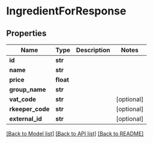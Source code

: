 # IngredientForResponse

## Properties
Name | Type | Description | Notes
------------ | ------------- | ------------- | -------------
**id** | **str** |  | 
**name** | **str** |  | 
**price** | **float** |  | 
**group_name** | **str** |  | 
**vat_code** | **str** |  | [optional] 
**rkeeper_code** | **str** |  | [optional] 
**external_id** | **str** |  | [optional] 

[[Back to Model list]](../README.md#documentation-for-models) [[Back to API list]](../README.md#documentation-for-api-endpoints) [[Back to README]](../README.md)

